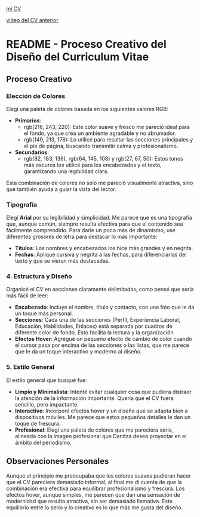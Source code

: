 
[mi CV](https://nani0609.github.io/CV_sandrock/)

[video del CV anterior](https://youtu.be/3Px7IkQxMOY)

# README - Proceso Creativo del Diseño del Curriculum Vitae

## Proceso Creativo

###  Elección de Colores
Elegí una paleta de colores basada en los siguientes valores RGB:
- **Primarios**:  
  - rgb(216, 243, 220): Este color suave y fresco me pareció ideal para el fondo, ya que crea un ambiente agradable y no abrumador.
  - rgb(149, 213, 178): Lo utilicé para resaltar las secciones principales y el pie de página, buscando transmitir calma y profesionalismo.
- **Secundarios**:  
  - rgb(82, 183, 136), rgb(64, 145, 108) y rgb(27, 67, 50): Estos tonos más oscuros los utilicé para los encabezados y el texto, garantizando una legibilidad clara.
  
Esta combinación de colores no solo me pareció visualmente atractiva, sino que también ayuda a guiar la vista del lector.

### Tipografía
Elegí **Arial** por su legibilidad y simplicidad. Me parece que es una tipografía que, aunque común, siempre resulta efectiva para que el contenido sea fácilmente comprendido. Para darle un poco más de dinamismo, usé diferentes grosores de letra para destacar lo más importante:
- **Títulos**: Los nombres y encabezados los hice más grandes y en negrita.
- **Fechas**: Apliqué cursiva y negrita a las fechas, para diferenciarlas del texto y que se vieran más destacadas.

### 4. Estructura y Diseño
Organicé el CV en secciones claramente delimitadas, como pensé que sería más fácil de leer:
- **Encabezado**: Incluye el nombre, título y contacto, con una foto que le da un toque más personal.
- **Secciones**: Cada una de las secciones (Perfil, Experiencia Laboral, Educación, Habilidades, Enlaces) está separada por cuadros de diferente color de fondo. Esto facilita la lectura y la organización.
- **Efectos Hover**: Agregué un pequeño efecto de cambio de color cuando el cursor pasa por encima de las secciones o las listas, que me parece que le da un toque interactivo y moderno al diseño.

### 5. Estilo General
El estilo general que busqué fue:
- **Limpio y Minimalista**: Intenté evitar cualquier cosa que pudiera distraer la atención de la información importante. Quería que el CV fuera sencillo, pero impactante.
- **Interactivo**: Incorporé efectos hover y un diseño que se adapta bien a dispositivos móviles. Me parece que estos pequeños detalles le dan un toque de frescura.
- **Profesional**: Elegí una paleta de colores que me pareciera seria, alineada con la imagen profesional que Danitza desea proyectar en el ámbito del periodismo.

## Observaciones Personales
Aunque al principio me preocupaba que los colores suaves pudieran hacer que el CV pareciera demasiado informal, al final me di cuenta de que la combinación era efectiva para equilibrar profesionalismo y frescura. Los efectos hover, aunque simples, me parecen que dan una sensación de modernidad que resulta atractiva, sin ser demasiado llamativa. Este equilibrio entre lo serio y lo creativo es lo que más me gusta del diseño.



